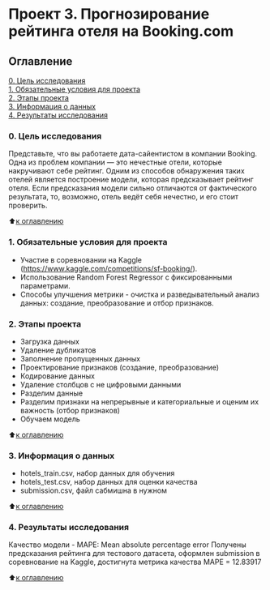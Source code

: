 # Проект 3. Прогнозирование рейтинга отеля на Booking.com


## Оглавление
[0. Цель исследования](README.md#Цель-исследования) <br>
[1. Обязательные условия для проекта](README.md#Обязательные-условия-для-проекта)<br>
[2. Этапы проекта](README.md#Этапы-проекта)<br>
[3. Информация о данных](README.md#Информация-о-данных)<br>
[4. Результаты исследования](README.md#Результаты-исследования)<br>

### 0. Цель исследования

Представьте, что вы работаете дата-сайентистом в компании Booking. Одна из проблем компании — это нечестные отели, которые накручивают себе рейтинг. Одним из способов обнаружения таких отелей является построение модели, которая предсказывает рейтинг отеля. Если предсказания модели сильно отличаются от фактического результата, то, возможно, отель ведёт себя нечестно, и его стоит проверить.

:arrow_up:[к оглавлению](README.md#Оглавление)

### 1. Обязательные условия для проекта

* Участие в соревновании на Kaggle (https://www.kaggle.com/competitions/sf-booking/).
* Использование Random Forest Regressor с фиксированными параметрами.
* Способы улучшения метрики - очистка и разведывательный анализ данных: создание, преобразование и отбор признаков.

### 2. Этапы проекта

* Загрузка данных
* Удаление дубликатов
* Заполнение пропущенных данных
* Проектирование признаков (создание, преобразование)
* Кодирование данных
* Удаление столбцов с не цифровыми данными
* Разделим данные
* Разделим признаки на непрерывные и категориальные и оценим их важность (отбор признаков)
* Обучаем модель

:arrow_up:[к оглавлению](README.md#Оглавление)

### 3. Информация о данных

* hotels_train.csv, набор данных для обучения
* hotels_test.csv, набор данных для оценки качества
* submission.csv, файл сабмишна в нужном 

:arrow_up:[к оглавлению](README.md#Оглавление)

### 4. Результаты исследования

Качество модели - MAPE: Mean absolute percentage error
Получены предсказания рейтинга для тестового датасета, оформлен submission в соревнование на Kaggle,
достигнута метрика качества MAPE = 12.83917

:arrow_up:[к оглавлению](README.md#Оглавление)
